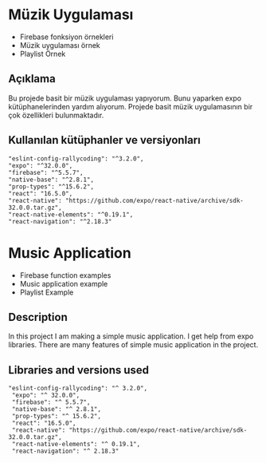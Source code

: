 **Müzik Uygulaması**
================

 - Firebase fonksiyon örnekleri
 - Müzik uygulaması örnek
 - Playlist Örnek

**Açıklama**
--------

Bu projede basit bir müzik uygulaması yapıyorum. Bunu yaparken expo kütüphanelerinden yardım alıyorum. Projede basit müzik uygulamasının bir çok özellikleri bulunmaktadır.

**Kullanılan kütüphanler ve versiyonları**
--------------------------------------

	"eslint-config-rallycoding": "^3.2.0",
    "expo": "^32.0.0",
    "firebase": "^5.5.7",
    "native-base": "^2.8.1",
    "prop-types": "^15.6.2",
    "react": "16.5.0",
    "react-native": "https://github.com/expo/react-native/archive/sdk-32.0.0.tar.gz",
    "react-native-elements": "^0.19.1",
    "react-navigation": "^2.18.3"
    
   
   **Music Application**
================

  - Firebase function examples
  - Music application example
  - Playlist Example

**Description**
--------

In this project I am making a simple music application. I get help from expo libraries. There are many features of simple music application in the project.

**Libraries and versions used**
--------------------------------------

	"eslint-config-rallycoding": "^ 3.2.0",
     "expo": "^ 32.0.0",
     "firebase": "^ 5.5.7",
     "native-base": "^ 2.8.1",
     "prop-types": "^ 15.6.2",
     "react": "16.5.0",
     "react-native": "https://github.com/expo/react-native/archive/sdk-32.0.0.tar.gz",
     "react-native-elements": "^ 0.19.1",
     "react-navigation": "^ 2.18.3"
